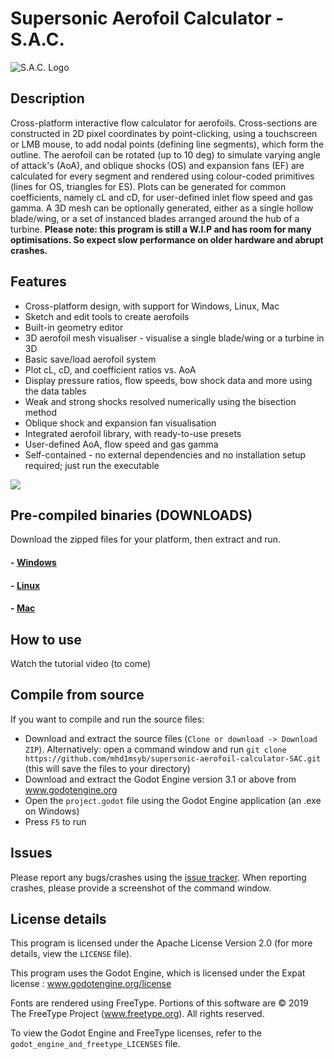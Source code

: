 # Supersonic Aerofoil Calculator - S.A.C.

![S.A.C. Logo](https://github.com/mhd1msyb/S.A.C._Resources/blob/master/sac_icon_256.png)

## Description

Cross-platform interactive flow calculator for aerofoils. Cross-sections are constructed in 2D pixel coordinates by point-clicking, using a touchscreen or LMB mouse, to add nodal points (defining line segments), which form the outline. The aerofoil can be rotated (up to 10 deg) to simulate varying angle of attack's (AoA), and oblique shocks (OS) and expansion fans (EF) are calculated for every segment and rendered using colour-coded primitives (lines for OS, triangles for ES). Plots can be generated for common coefficients, namely cL and cD, for user-defined inlet flow speed and gas gamma. A 3D mesh can be optionally generated, either as a single hollow blade/wing, or a set of instanced blades arranged around the hub of a turbine. **Please note: this program is still a W.I.P and has room for many optimisations. So expect slow performance on older hardware and abrupt crashes.**



## Features

 - Cross-platform design, with support for Windows, Linux, Mac
 - Sketch and edit tools to create aerofoils
 - Built-in geometry editor
 - 3D aerofoil mesh visualiser - visualise a single blade/wing or a turbine in 3D
 - Basic save/load aerofoil system
 - Plot cL, cD, and coefficient ratios vs. AoA
 - Display pressure ratios, flow speeds, bow shock data and more using the data tables
 - Weak and strong shocks resolved numerically using the bisection method
 - Oblique shock and expansion fan visualisation
 - Integrated aerofoil library, with ready-to-use presets
 - User-defined AoA, flow speed and gas gamma
 - Self-contained - no external dependencies and no installation setup required; just run the executable

 ![](https://github.com/mhd1msyb/S.A.C._Resources/blob/master/preview.png)

 ## Pre-compiled binaries (DOWNLOADS)
Download the zipped files for your platform, then extract and run.
  #### - [Windows](https://github.com/mhd1msyb/S.A.C._Resources/blob/master/downloads/SAC_win_v0.1.zip)
  #### - [Linux](https://github.com/mhd1msyb/S.A.C._Resources/blob/master/downloads/SAC_lin_v0.1.zip)
  #### - [Mac](https://github.com/mhd1msyb/S.A.C._Resources/blob/master/downloads/SAC_mac_v0.1.zip)



## How to use
Watch the tutorial video (to come)



## Compile from source
If you want to compile and run the source files:
 - Download and extract the source files (`Clone or download -> Download ZIP`). Alternatively: open a command window and run `git clone https://github.com/mhd1msyb/supersonic-aerofoil-calculator-SAC.git` (this will save the files to your directory)
 - Download and extract the Godot Engine version 3.1 or above from www.godotengine.org
 - Open the `project.godot` file using the Godot Engine application (an .exe on Windows)
 - Press `F5` to run


 ## Issues
 Please report any bugs/crashes using the [issue tracker](https://github.com/mhd1msyb/supersonic-aerofoil-calculator-SAC/issues). When reporting crashes, please provide a screenshot of the command window.

## License details
This program is licensed under the Apache License Version 2.0 (for more details, view the `LICENSE` file).

This program uses the Godot Engine, which is licensed under the Expat license : www.godotengine.org/license

Fonts are rendered using FreeType. Portions of this software are © 2019 The FreeType Project (www.freetype.org). All rights reserved.

To view the Godot Engine and FreeType licenses, refer to the `godot_engine_and_freetype_LICENSES` file.
